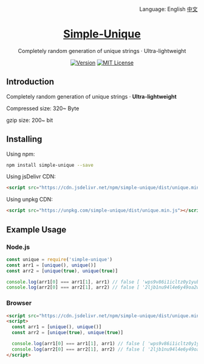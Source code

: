 <div align="right">
  Language:
  English
  <a title="中文" href="/README.md">中文</a>
</div>

<h1 align="center"><a href="https://github.com/lete114/XHR-Ajax" target="_blank">Simple-Unique</a></h1>
<p align="center">Completely random generation of unique strings · Ultra-lightweight</p>

<p align="center">
    <a href="https://github.com/Lete114/Simple-Unique/releases/"><img src="https://img.shields.io/npm/v/simple-unique?logo=npm" alt="Version"></a>
    <a href="https://github.com/Lete114/Simple-Unique/blob/master/LICENSE"><img src="https://img.shields.io/github/license/Lete114/Simple-Unique?color=FF5531" alt="MIT License"></a>
</p>

## Introduction

Completely random generation of unique strings · **Ultra-lightweight**

Compressed size: 320~ Byte

gzip size: 200~ bit

## Installing

Using npm:

```bash
npm install simple-unique --save
```

Using jsDelivr CDN:

```html
<script src="https://cdn.jsdelivr.net/npm/simple-unique/dist/unique.min.js"></script>
```

Using unpkg CDN:

```html
<script src="https://unpkg.com/simple-unique/dist/unique.min.js"></script>
```

## Example Usage

### Node.js

```js
const unique = require('simple-unique')
const arr1 = [unique(), unique()]
const arr2 = [unique(true), unique(true)]

console.log(arr1[0] === arr1[1], arr1) // false [ 'wps9v86i1icltz0y1yub', 'g1wozldayykvszuh2xyq' ]
console.log(arr2[0] === arr2[1], arr2) // false [ '2ljb1nu94l4e6y49oa2w.dp8ftwjtlzv', 'wmuogoa3lt1g45ycq0o.o7auhvika2' ]
```

### Browser

```html
<script src="https://cdn.jsdelivr.net/npm/simple-unique/dist/unique.min.js"></script>
<script>
  const arr1 = [unique(), unique()]
  const arr2 = [unique(true), unique(true)]

  console.log(arr1[0] === arr1[1], arr1) // false [ 'wps9v86i1icltz0y1yub', 'g1wozldayykvszuh2xyq' ]
  console.log(arr2[0] === arr2[1], arr2) // false [ '2ljb1nu94l4e6y49oa2w.dp8ftwjtlzv', 'wmuogoa3lt1g45ycq0o.o7auhvika2' ]
</script>
```
